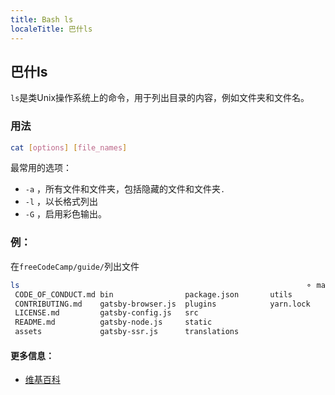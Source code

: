 ---
title: Bash ls
localeTitle: 巴什ls
---## 巴什ls

`ls`是类Unix操作系统上的命令，用于列出目录的内容，例如文件夹和文件名。

### 用法

```bash
cat [options] [file_names] 
```

最常用的选项：

*   `-a` ，所有文件和文件夹，包括隐藏的文件和文件夹`.`
*   `-l` ，以长格式列出
*   `-G` ，启用彩色输出。

### 例：

在`freeCodeCamp/guide/`列出文件

```bash
ls                                                                ⚬ master 
 CODE_OF_CONDUCT.md bin                package.json       utils 
 CONTRIBUTING.md    gatsby-browser.js  plugins            yarn.lock 
 LICENSE.md         gatsby-config.js   src 
 README.md          gatsby-node.js     static 
 assets             gatsby-ssr.js      translations 
```

#### 更多信息：

*   [维基百科](https://en.wikipedia.org/wiki/Ls)